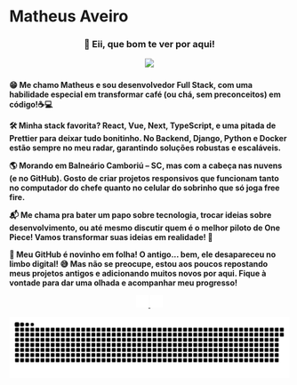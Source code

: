 <div display="inline-block">
 <h1 align="left">Matheus Aveiro</h1>
</div>

<div align="center"> 
  <h3> 
    🎉 Eii, que bom te ver por aqui!
  </h3>
  
  <img src="https://64.media.tumblr.com/687caeb935259a4be73d5fc5e20957e3/6d15226ba214451c-4e/s500x750/0438fba4057b246b745c8292e1f1460c916b1b17.gif" width="250">
</div>

<h4>

😁 Me chamo Matheus e sou desenvolvedor Full Stack, com uma habilidade especial em transformar café (ou chá, sem preconceitos) em código!☕💻

🛠️ Minha stack favorita? React, Vue, Next, TypeScript, e uma pitada de Prettier para deixar tudo bonitinho. No Backend, Django, Python e Docker estão sempre no meu radar, garantindo soluções robustas e escaláveis.

🌎 Morando em Balneário Camboriú – SC, mas com a cabeça nas nuvens (e no GitHub). Gosto de criar projetos responsivos que funcionam tanto no computador do chefe quanto no celular do sobrinho que só joga free fire.

📬 Me chama pra bater um papo sobre tecnologia, trocar ideias sobre desenvolvimento, ou até mesmo discutir quem é o melhor piloto de One Piece! Vamos transformar suas ideias em realidade! 🚀

🚨 Meu GitHub é novinho em folha! O antigo... bem, ele desapareceu no limbo digital! 😅 Mas não se preocupe, estou aos poucos repostando meus projetos antigos e adicionando muitos novos por aqui. Fique à vontade para dar uma olhada e acompanhar meu progresso!

  <p align="center">
    <a href="https://www.instagram.com/aveiromat/" target="_blank">
      <img alt="Instagram" width="22px" src="https://github.com/Aakarsh-B/trying-repos/blob/master/insta.svg" />
    </a>
    <a href="https://www.linkedin.com/in/aveiromat/" target="_blank">
      <img alt="LinkedIn" width="22px" src="https://github.com/Aakarsh-B/trying-repos/blob/master/linkedin.svg" />
    </a>
  </p>

  <div align="center">

![Snake animation](https://github.com/Matheus-Aveiro/Matheus-Aveiro/blob/main/snake.svg)

  </div>

</h4>
